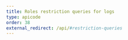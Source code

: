 ```yaml
---
title: Roles restriction queries for logs
type: apicode
order: 38
external_redirect: /api/#restriction-queries
---
```

